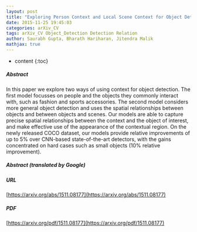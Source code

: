 ```yaml
---
layout: post
title: "Exploring Person Context and Local Scene Context for Object Detection"
date: 2015-11-25 19:45:03
categories: arXiv_CV
tags: arXiv_CV Object_Detection Detection Relation
author: Saurabh Gupta, Bharath Hariharan, Jitendra Malik
mathjax: true
---
```


* content
{:toc}

##### Abstract
In this paper we explore two ways of using context for object detection. The first model focusses on people and the objects they commonly interact with, such as fashion and sports accessories. The second model considers more general object detection and uses the spatial relationships between objects and between objects and scenes. Our models are able to capture precise spatial relationships between the context and the object of interest, and make effective use of the appearance of the contextual region. On the newly released COCO dataset, our models provide relative improvements of up to 5% over CNN-based state-of-the-art detectors, with the gains concentrated on hard cases such as small objects (10% relative improvement).

##### Abstract (translated by Google)


##### URL
[https://arxiv.org/abs/1511.08177](https://arxiv.org/abs/1511.08177)

##### PDF
[https://arxiv.org/pdf/1511.08177](https://arxiv.org/pdf/1511.08177)

